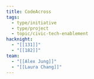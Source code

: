 ```yaml
---
title: CodeAcross
tags:
  - type/initiative
  - type/project
  - topic/civic-tech-enablement
hacknight:
  - "[[131]]"
  - "[[182]]"
team:
  - "[[Alex Jung]]"
  - "[[Laura Chang]]"
---
```

